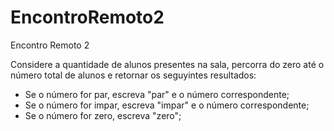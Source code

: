 # EncontroRemoto2
Encontro Remoto 2


Considere a quantidade de alunos presentes na sala, percorra do zero até o número total de alunos e retornar os seguyintes resultados:

- Se o número for par, escreva "par" e o número correspondente;
- Se o número for impar, escreva "impar" e o número correspondente;
- Se o número for zero, escreva "zero";
